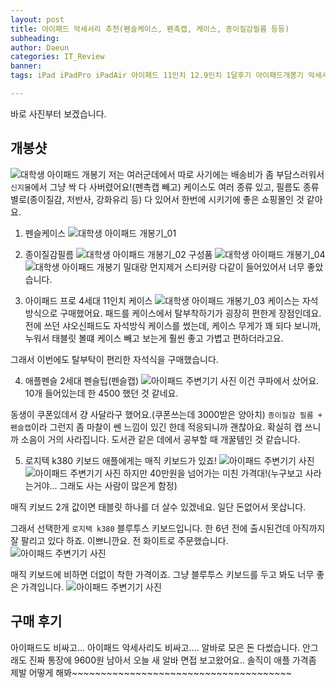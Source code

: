 ```yaml
---
layout: post
title: 아이패드 악세서리 추천(펜슬케이스, 펜촉캡, 케이스, 종이질감필름 등등)
subheading: 
author: Daeun
categories: IT_Review
banner:
tags: iPad iPadPro iPadAir 아이패드 11인치 12.9인치 1달후기 아이패드개봉기 악세서리 종이질감필름 저반사필름 강화유리 펜촉캡 펜슬케이스 추천

---
```


바로 사진부터 보겠습니다.

## 개봉샷
![대학생 아이패드 개봉기](https://user-images.githubusercontent.com/79370538/219065235-097716e4-8808-47bb-95ad-b2bec4eaae81.jpg)
저는 여러군데에서 따로 사기에는 배송비가 좀 부담스러워서 `신지몰`에서 그냥 싹 다 사버렸어요!(펜촉캡 빼고)
케이스도 여러 종류 있고, 필름도 종류별로(종이질감, 저반사, 강화유리 등) 다 있어서 한번에 시키기에 좋은 쇼핑몰인 것 같아요.

1. 펜슬케이스
![대학생 아이패드 개봉기_01](https://user-images.githubusercontent.com/79370538/219065247-a8440a93-9141-4503-8143-ba5009a59003.jpg)

2. 종이질감필름
![대학생 아이패드 개봉기_02](https://user-images.githubusercontent.com/79370538/219065251-02f28ec6-b7df-4c27-a8f4-2fb2e8cbbb20.jpg)
구성품
![대학생 아이패드 개봉기_04](https://user-images.githubusercontent.com/79370538/219065257-00cef711-200b-4754-884c-0077ff71eba6.jpg)
![대학생 아이패드 개봉기](https://user-images.githubusercontent.com/79370538/219065308-10ab9afc-88e4-4edc-8be3-10a095ba485e.png)
밀대랑 먼지제거 스티커랑 다같이 들어있어서 너무 좋았습니다.

3. 아이패드 프로 4세대 11인치 케이스
![대학생 아이패드 개봉기_03](https://user-images.githubusercontent.com/79370538/219065253-0bbf7d3d-2d0b-44e7-9e8f-4340b39d9491.jpg)
케이스는 자석방식으로 구매했어요. 패드를 케이스에서 탈부착하기가 굉장히 편한게 장점인데요. 전에 쓰던 샤오신패드도 자석방식 케이스를 썼는데, 케이스 무게가 꽤 되다 보니까, 누워서 태블릿 볼떄 케이스 빼고 보는게 훨씬 좋고 가볍고 편하더라고요.

그래서 이번에도 탈부탁이 편리한 자석식을 구매했습니다.

4. 애플펜슬 2세대 펜슬팁(펜슬캡)
![아이패드 주변기기 사진](https://user-images.githubusercontent.com/79370538/219065386-438703f2-92ae-4928-8195-2af2c57b8c98.png)
이건 쿠파에서 샀어요. 10개 들어있는데 한 4500 했던 것 같네요. 

동생이 쿠폰있데서 걍 사달라구 했어요.(쿠폰쓰는데 3000받은 양아치)
`종이질감 필름 + 펜슬캡`이라 그런지 좀 마찰이 쎈 느낌이 있긴 한데 적응되니까 괜찮아요. 확실히 캡 쓰니까 소음이 거의 사라집니다. 도서관 같은 데에서 공부할 때 개꿀템인 것 같습니다.

5. 로지텍 k380 키보드
애플에게는 매직 키보드가 있죠!
![아이패드 주변기기 사진](https://user-images.githubusercontent.com/79370538/219073323-cd3c6ac5-18e1-449b-9044-71a7ee325877.png)
![아이패드 주변기기 사진](https://user-images.githubusercontent.com/79370538/219074716-91858ba0-de61-462a-b2a8-01b20ac1c070.png)
하지만 40만원을 넘어가는 미친 가격대!(누구보고 사라는거야... 그래도 사는 사람이 많은게 함정)

매직 키보드 2개 값이면 태블릿 하나를 더 살수 있겠네요. 일단 돈없어서 못삽니다.

그래서 선택한게 `로지택 k380` 블루투스 키보드입니다. 한 6년 전에 출시된건데 아직까지 잘 팔리고 있다 하죠. 이쁘니깐요. 전 화이트로 주문했습니다.
![아이패드 주변기기 사진](https://user-images.githubusercontent.com/79370538/219074167-dfbc4129-5d58-43ec-a14a-be0143ffb5d0.png)

매직 키보드에 비하면 더없이 착한 가격이죠. 그냥 블루투스 키보드를 두고 봐도 너무 좋은 가격입니다.
![아이패드 주변기기 사진](https://user-images.githubusercontent.com/79370538/219074307-ec587e67-9ae2-4175-9c6a-df8559c74f92.png)

## 구매 후기
아이패드도 비싸고... 아이패드 악세사리도 비싸고....
알바로 모은 돈 다썼습니다.
안그래도 진짜 통장에 9600원 남아서 오늘 새 알바 면접 보고왔어요..
솔직이 애플 가격좀 제발 어떻게 해봐~~~~~~~~~~~~~~~~~~~~~~~~~~~~~~~~~~~~~~